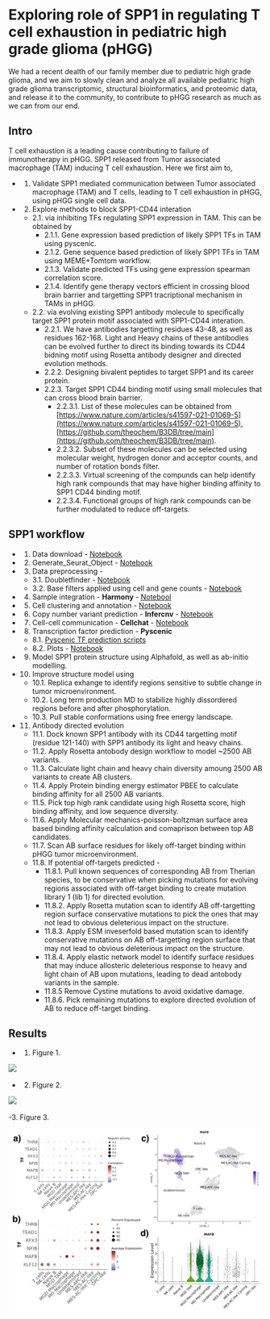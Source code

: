 # Exploring role of SPP1 in regulating T cell exhaustion in pediatric high grade glioma (pHGG)
We had a recent dealth of our family member due to pediatric high grade glioma, and we aim to slowly clean and analyze all available pediatric high grade glioma transcriptomic, structural bioinformatics, and proteomic data, and release it to the community, to contribute to pHGG research as much as we can from our end.  

## Intro
T cell exhaustion is a leading cause contributing to failure of immunotherapy in pHGG. SPP1 released from Tumor associated macrophage (TAM) inducing T cell exhaustion. Here we first aim to,
- 1. Validate SPP1 mediated communication between Tumor associated macrophage (TAM) and T cells, leading to T cell exhaustion in pHGG, using pHGG single cell data.
- 2. Explore methods to block SPP1-CD44 interation
   - 2.1. via inhibiting TFs regulating SPP1 expression in TAM. This can be obtained by 
      - 2.1.1. Gene expression based prediction of likely SPP1 TFs in TAM using pyscenic.
      - 2.1.2. Gene sequence based prediction of likely SPP1 TFs in TAM using MEME+Tomtom workflow.
      - 2.1.3. Validate predicted TFs using gene expression spearman correlation score.
      - 2.1.4. Identify gene therapy vectors efficient in crossing blood brain barrier and targetting SPP1 tracriptional mechanism in TAMs in pHGG.
   - 2.2. via evolving existing SPP1 antibody molecule to specifically target SPP1 protein motif associated with SPP1-CD44 interation.
      - 2.2.1. We have antibodies targetting residues 43-48, as well as residues 162-168. Light and Heavy chains of these antibodies can be evolved further to direct its binding towards its CD44 bidning motif using Rosetta antibody designer and directed evolution methods.  
      - 2.2.2. Designing bivalent peptides to target SPP1 and its career protein.
      - 2.2.3. Target SPP1 CD44 binding motif using small molecules that can cross blood brain barrier. 
         - 2.2.3.1. List of these molecules can be obtained from [https://www.nature.com/articles/s41597-021-01069-5](https://www.nature.com/articles/s41597-021-01069-5), [https://github.com/theochem/B3DB/tree/main](https://github.com/theochem/B3DB/tree/main). 
         - 2.2.3.2. Subset of these molecules can be selected using molecular weight, hydrogen donor and acceptor counts, and number of rotation bonds filter.
         - 2.2.3.3. Virtual screening of the compunds can help identify high rank compounds that may have higher binding affinity to SPP1 CD44 binding motif.
         - 2.2.3.4. Functional groups of high rank compounds can be further modulated to reduce off-targets.   

## SPP1 workflow 
- 1. Data download - [Notebook](Notebook/Step1_dataset/pull_dataset.ipynb)
- 2. Generate_Seurat_Object - [Notebook](Notebook/Step2_Seurat_Object/create_seurat.ipynb)
- 3. Data preprocessing - 
   - 3.1. Doubletfinder - [Notebook](Notebook/Step3_Preprocessing/doublet_finder.ipynb)
   - 3.2. Base filters applied using cell and gene counts - [Notebook](Notebook/Step3_Processing/filter_cells.ipynb)
- 4. Sample integration - <b>Harmony</b> - [Notebool](Notebook/Step4_Integration/harmony_integration.ipynb)
- 5. Cell clustering and annotation - [Notebook](Notebook/Step5_Clustering/clustering.ipynb)
- 6. Copy number variant prediction - <b>Infercnv</b> - [Notebook](Notebook/Step6_Infercnv/infercnv.ipynb)
- 7. Cell-cell communication - <b>Cellchat</b> - [Notebook](Notebook/Step7_Cellchat/run_cellchat.ipynb)
- 8. Transcription factor prediction - <b>Pyscenic</b> 
   - 8.1. [Pyscenic TF prediction scripts](Notebook/Step8_Pyscenic_plots/src) 
   - 8.2. Plots - [Notebook](Notebook/Step8_Pyscenic/pyscenic_plots)
- 9. Model SPP1 protein structure using Alphafold, as well as ab-initio modelling.
- 10. Improve structure model using
   - 10.1. Replica exhange to identify regions sensitive to subtle change in tumor microenvironment.
   - 10.2. Long term production MD to stabilize highly dissordered regions before and after phosphorylation.
   - 10.3. Pull stable conformations using free energy landscape.  
- 11. Antibody directed evolution 
   - 11.1. Dock known SPP1 antibody with its CD44 targetting motif (residue 121-140) with SPP1 antibody its light and heavy chains.
   - 11.2. Apply Rosetta antobody design workflow to model ~2500 AB variants.
   - 11.3. Calculate light chain and heavy chain diversity amoung 2500 AB variants to create AB clusters. 
   - 11.4. Apply Protein binding energy estimator PBEE to calculate binding affinity for all 2500 AB variants.
   - 11.5. Pick top high rank candidate using high Rosetta score, high binding affinity, and low sequence diversity.
   - 11.6. Apply Molecular mechanics-poisson-boltzman surface area based binding affinity calculation and comaprison between top AB candidates. 
   - 11.7. Scan AB surface residues for likely off-target binding within pHGG tumor microenvironment. 
   - 11.8. If potential off-targets predicted - 
      - 11.8.1. Pull known sequences of corresponding AB from Therian species, to be conservative when picking  mutations for evolving regions associated with off-target binding to create mutation library 1 (lib 1) for directed evolution. 
      - 11.8.2. Apply Rosetta mutation scan to identify AB off-targetting region surface conservative mutations to pick the ones that may not lead to obvious deleterious impact on the structure.
      - 11.8.3. Apply ESM inveserfold based mutation scan to identify conservative mutations on AB off-targetting region surface that may not lead to obvious deleterious impact on the structure.
      - 11.8.4. Apply elastic network model to identify surface residues that may induce allosteric deleterious response to heavy and light chain of AB upon mutations, leading to dead antobody variants in the sample. 
      - 11.8.5 Remove Cystine mutations to avoid oxidative damage.
      - 11.8.6. Pick remaining mutations to explore directed evolution of AB to reduce off-target binding.

## Results
- 1. Figure 1.

<img src="Manuscript/Fig1.png">

- 2. Figure 2. 

<img src="Manuscript/Fig2.png">

-3. Figure 3.

<img src="Manuscript/Fig3.png">

